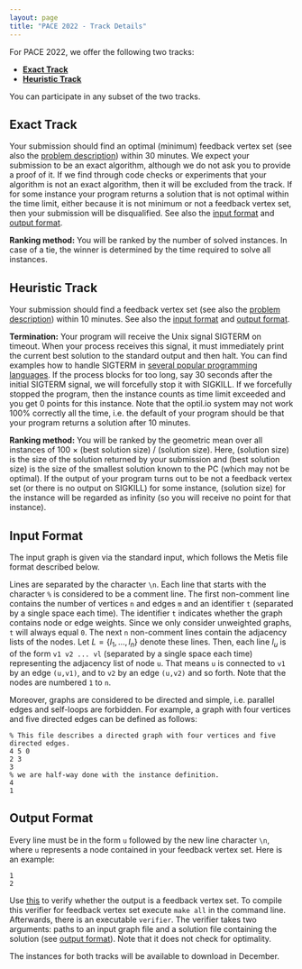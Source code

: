 ```yaml
---
layout: page
title: "PACE 2022 - Track Details"
---
```


For PACE 2022, we offer the following two tracks:

- [**Exact Track**](#exact-track)
- [**Heuristic Track**](#heuristic-track)

You can participate in any subset of the two tracks.

## Exact Track

Your submission should find an optimal (minimum) feedback vertex set (see also the [problem description](/2022/directed-fvs/)) within 30 minutes.
We expect your submission to be an exact algorithm, although we do not ask you to provide a proof of it. If we find through code checks or experiments that your algorithm is not an exact algorithm, then it will be excluded from the track.
If for some instance your program returns a solution that is not optimal within the time limit, either because it is not minimum or not a feedback vertex set, then your submission will be disqualified. 
See also the [input format](#input-format) and [output format](#output-format).

**Ranking method:**
You will be ranked by the number of solved instances.
In case of a tie, the winner is determined by the time required to solve all instances.


## Heuristic Track

Your submission should find a feedback vertex set (see also the [problem description](/2022/directed-fvs/)) within 10 minutes.
See also the [input format](#input-format) and [output format](#output-format).

**Termination:**
Your program will receive the Unix signal SIGTERM on timeout.
When your process receives this signal, it must immediately print the current best solution to the standard output and then halt.
You can find examples how to handle SIGTERM in [several popular programming languages](https://www.optil.io/optilion/help/signals).
If the process blocks for too long, say 30 seconds after the initial SIGTERM signal, we will forcefully stop it with SIGKILL.
If we forcefully stopped the program, then the instance counts as time limit exceeded and you get 0 points for this instance.
Note that the optil.io system may not work 100% correctly all the time, i.e. the default of your program should be that your program returns a solution after 10 minutes.

**Ranking method:**
You will be ranked by the geometric mean over all instances of 100 × (best solution size) / (solution size).
Here, (solution size) is the size of the solution returned by your submission and (best solution size) is the size of the smallest solution known to the PC (which may not be optimal).
If the output of your program turns out to be not a feedback vertex set (or there is no output on SIGKILL) for some instance, (solution size) for the instance will be regarded as infinity (so you will receive no point for that instance).


## Input Format

The input graph is given via the standard input, which follows the Metis file format described below.

Lines are separated by the character `\n`. Each line that starts with the character `%` is considered to be a comment line.
The first non-comment line contains the number of vertices `n` and edges `m` and an identifier `t` (separated by a single space each time). The identifier `t` indicates whether the graph
contains node or edge weights. Since we only consider unweighted graphs, `t` will always equal `0`.
The next `n` non-comment lines contain the adjacency lists of the nodes. Let $L = \{l_1, \ldots, l_n\}$ denote these lines.
Then, each line $l_u$ is of the form `v1 v2 ... vl` (separated by a single space each time) representing the adjacency list of node `u`. That means `u` is connected to `v1` by an edge `(u,v1)`, and to `v2` by an edge `(u,v2)` and so forth.  Note that the nodes are numbered `1` to `n`.

Moreover, graphs are considered to be directed and simple, i.e. parallel edges and self-loops are forbidden.
For example, a graph with four vertices and five directed edges can be defined as follows:

```
% This file describes a directed graph with four vertices and five directed edges.
4 5 0
2 3
3
% we are half-way done with the instance definition.
4
1
```

## Output Format 
Every line must be in the form `u` followed by the new line character `\n`, where `u` represents a node contained in your feedback vertex set. Here is an example:

```
1
2
```

Use [this](/2022/verifier.tar.gz) to verify whether the output is a feedback vertex set.
To compile this verifier for feedback vertex set execute `make all` in the command line.
Afterwards, there is an executable `verifier`.
The verifier takes two arguments: paths to an input graph file and a solution file containing the solution (see [output format](#output-format)).
Note that it does not check for optimality.


The instances for both tracks will be available to download in December. <!--Download the instances [here](https://).-->

<!--## Benchmark for Heuristic Track-->
<!--[>TODO update<]-->
<!--There are 200 instances, labeled heur001.gr to heur200.gr.-->
<!--The instances are ordered lexicographically by non-decreasing $(n,m)$ where $n$ is the number of vertices and $m$ is the number of edges.-->
<!--The odd instances are public and the even instances are private.-->
<!--Instances heur001.gr to heur170.gr have graph size ($n + m$) at most one million.-->
<!--The largest instance does not exceed size five million.-->
<!--For every instance, the number of vertices is at most two million and there are at least 100 instances in which the number of vertices is at most 1,000.-->
<!--See below for the distribution of instance sizes.-->


<!--TODO Download the instances [here](https://).-->


